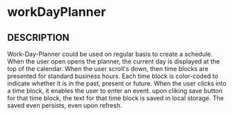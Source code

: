 # workDayPlanner


## **DESCRIPTION**

Work-Day-Planner could be used on regular basis to create a schedule. When the user open opens the planner, the current day is displayed at the top of the calendar. When the user scroll's down, then time blocks are presented for standard business hours. Each time block is color-coded to indicate whether it is in the past, present or future. When the user clicks into a time block, it enables the user to enter an event. upon cliking save button for that time block, the text for that time block is saved in local storage. The saved even persists, even upon refresh. 
